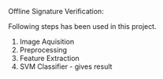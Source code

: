 Offline Signature Verification: 

Following steps has been used in this project.

1. Image Aquisition
2. Preprocessing
3. Feature Extraction
4. SVM Classifier - gives result
